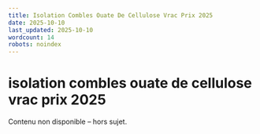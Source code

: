 ```yaml
---
title: Isolation Combles Ouate De Cellulose Vrac Prix 2025
date: 2025-10-10
last_updated: 2025-10-10
wordcount: 14
robots: noindex
---
```


# isolation combles ouate de cellulose vrac prix 2025

Contenu non disponible – hors sujet.